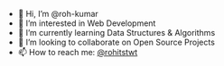 - 👋 Hi, I’m @roh-kumar
- 👀 I’m interested in Web Development
- 🌱 I’m currently learning Data Structures & Algorithms
- 💞️ I’m looking to collaborate on Open Source Projects
- 📫 How to reach me: [@rohitstwt](https://twitter.com/rohitstwt)

<!---
roh-kumar/roh-kumar is a ✨ special ✨ repository because its `README.md` (this file) appears on your GitHub profile.
You can click the Preview link to take a look at your changes.
--->
